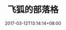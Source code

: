 ---
date: 2017-03-12T13:14:14+08:00
description: "Personal blog of Rosen Lu"
license: ""
licenseLink: ""
sitelink: http://lucumt.info/posts
sourceLink: https://github.com/lucumt/ghblog
tags:
- personal
- blog
image: lucumt.jpg
title: 飞狐的部落格
---